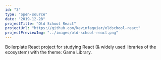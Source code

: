 ```yaml
---
id: "3"
type: "open-source"
date: "2019-12-28"
projectTitle: "Old School React"
projectUrl: "https://github.com/kevinfaguiar/oldschool-react"
projectPreviewImg: "../images/old-school-react.png"
---
```

Boilerplate React project for studying React (& widely used libraries of the ecosystem) with the theme: Game Library.